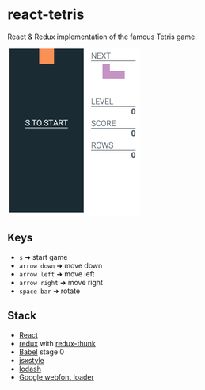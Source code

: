 # react-tetris
React &amp; Redux implementation of the famous Tetris game.

![Demo](demo.gif)

## Keys
- `s` ➜ start game
- `arrow down` ➜  move down
- `arrow left` ➜ move left
- `arrow right` ➜ move right
- `space bar` ➜ rotate

## Stack
- [React](https://github.com/facebook/react)
- [redux](https://github.com/rackt/redux) with [redux-thunk](https://github.com/gaearon/redux-thunk)
- [Babel](https://github.com/babel/babel) stage 0
- [jsxstyle](https://github.com/petehunt/jsxstyle)
- [lodash](https://github.com/lodash/lodash)
- [Google webfont loader](https://github.com/typekit/webfontloader)


